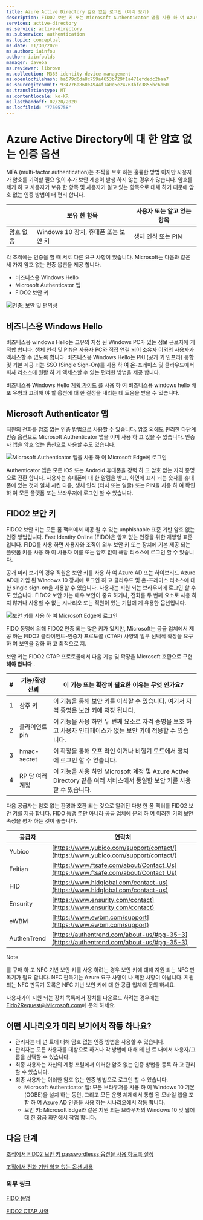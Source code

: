 ```yaml
---
title: Azure Active Directory 암호 없는 로그인 (미리 보기)
description: FIDO2 보안 키 또는 Microsoft Authenticator 앱을 사용 하 여 Azure Active Directory에 대해 암호 없는 로그인 옵션에 대해 알아봅니다.
services: active-directory
ms.service: active-directory
ms.subservice: authentication
ms.topic: conceptual
ms.date: 01/30/2020
ms.author: iainfou
author: iainfoulds
manager: daveba
ms.reviewer: librown
ms.collection: M365-identity-device-management
ms.openlocfilehash: ba579d6da8c759a4653b729f1a471efdedc2baa7
ms.sourcegitcommit: 934776a860e4944f1a0e5e24763bfe3855bc6b60
ms.translationtype: MT
ms.contentlocale: ko-KR
ms.lasthandoff: 02/20/2020
ms.locfileid: "77505758"
---
```

# <a name="passwordless-authentication-options-for-azure-active-directory"></a>Azure Active Directory에 대 한 암호 없는 인증 옵션

MFA (multi-factor authentication)는 조직을 보호 하는 훌륭한 방법 이지만 사용자가 암호를 기억할 필요 없이 추가 보안 계층이 발생 하지 않는 경우가 많습니다. 암호를 제거 하 고 사용자가 보유 한 항목 및 사용자가 알고 있는 항목으로 대체 하기 때문에 암호 없는 인증 방법이 더 편리 합니다.

|   | 보유 한 항목 | 사용자 또는 알고 있는 항목 |
| --- | --- | --- |
| 암호 없음 | Windows 10 장치, 휴대폰 또는 보안 키 | 생체 인식 또는 PIN |

각 조직에는 인증을 할 때 서로 다른 요구 사항이 있습니다. Microsoft는 다음과 같은 세 가지 암호 없는 인증 옵션을 제공 합니다.

- 비즈니스용 Windows Hello
- Microsoft Authenticator 앱
- FIDO2 보안 키

![인증: 보안 및 편의성](./media/concept-authentication-passwordless/passwordless-convenience-security.png)

## <a name="windows-hello-for-business"></a>비즈니스용 Windows Hello

비즈니스용 windows Hello는 고유의 지정 된 Windows PC가 있는 정보 근로자에 게 적합 합니다. 생체 인식 및 PIN은 사용자 PC와 직접 연결 되어 소유자 이외의 사용자가 액세스할 수 없도록 합니다. 비즈니스용 Windows Hello는 PKI (공개 키 인프라) 통합 및 기본 제공 되는 SSO (Single Sign-On)를 사용 하 여 온-프레미스 및 클라우드에서 회사 리소스에 원활 하 게 액세스할 수 있는 편리한 방법을 제공 합니다.

비즈니스용 Windows Hello [계획 가이드](https://docs.microsoft.com/windows/security/identity-protection/hello-for-business/hello-planning-guide) 를 사용 하 여 비즈니스용 windows hello 배포 유형과 고려해 야 할 옵션에 대 한 결정을 내리는 데 도움을 받을 수 있습니다.

## <a name="microsoft-authenticator-app"></a>Microsoft Authenticator 앱

직원의 전화를 암호 없는 인증 방법으로 사용할 수 있습니다. 암호 외에도 편리한 다단계 인증 옵션으로 Microsoft Authenticator 앱을 이미 사용 하 고 있을 수 있습니다. 인증자 앱을 암호 없는 옵션으로 사용할 수도 있습니다.

![Microsoft Authenticator 앱을 사용 하 여 Microsoft Edge에 로그인](./media/concept-authentication-passwordless/concept-web-sign-in-microsoft-authenticator-app.png)

Authenticator 앱은 모든 iOS 또는 Android 휴대폰을 강력 하 고 암호 없는 자격 증명으로 전환 합니다. 사용자는 휴대폰에 대 한 알림을 받고, 화면에 표시 되는 숫자를 휴대폰에 있는 것과 일치 시킨 다음, 생체 인식 (터치 또는 얼굴) 또는 PIN을 사용 하 여 확인 하 여 모든 플랫폼 또는 브라우저에 로그인 할 수 있습니다.

## <a name="fido2-security-keys"></a>FIDO2 보안 키

FIDO2 보안 키는 모든 폼 팩터에서 제공 될 수 있는 unphishable 표준 기반 암호 없는 인증 방법입니다. Fast Identity Online (FIDO)은 암호 없는 인증을 위한 개방형 표준입니다. FIDO를 사용 하면 사용자와 조직이 외부 보안 키 또는 장치에 기본 제공 되는 플랫폼 키를 사용 하 여 사용자 이름 또는 암호 없이 해당 리소스에 로그인 할 수 있습니다.

공개 미리 보기의 경우 직원은 보안 키를 사용 하 여 Azure AD 또는 하이브리드 Azure AD에 가입 된 Windows 10 장치에 로그인 하 고 클라우드 및 온-프레미스 리소스에 대 한 single sign-on을 사용할 수 있습니다. 사용자는 지원 되는 브라우저에 로그인 할 수도 있습니다. FIDO2 보안 키는 매우 보안이 중요 하거나, 전화를 두 번째 요소로 사용 하지 않거나 사용할 수 없는 시나리오 또는 직원이 있는 기업에 게 유용한 옵션입니다.

![보안 키를 사용 하 여 Microsoft Edge에 로그인](./media/concept-authentication-passwordless/concept-web-sign-in-security-key.png)

FIDO 동맹에 의해 FIDO2 인증 되는 많은 키가 있지만, Microsoft는 공급 업체에서 제공 하는 FIDO2 클라이언트-인증자 프로토콜 (CTAP) 사양의 일부 선택적 확장을 요구 하 여 보안을 강화 하 고 최적으로 지.

보안 키는 FIDO2 CTAP 프로토콜에서 다음 기능 및 확장을 Microsoft 호환으로 구현 **해야 합니다** .

| # | 기능/확장 신뢰 | 이 기능 또는 확장이 필요한 이유는 무엇 인가요? |
| --- | --- | --- |
| 1 | 상주 키 | 이 기능을 통해 보안 키를 이식할 수 있습니다. 여기서 자격 증명은 보안 키에 저장 됩니다. |
| 2 | 클라이언트 pin | 이 기능을 사용 하면 두 번째 요소로 자격 증명을 보호 하 고 사용자 인터페이스가 없는 보안 키에 적용할 수 있습니다. |
| 3 | hmac-secret | 이 확장을 통해 오프 라인 이거나 비행기 모드에서 장치에 로그인 할 수 있습니다. |
| 4 | RP 당 여러 계정 | 이 기능을 사용 하면 Microsoft 계정 및 Azure Active Directory 같은 여러 서비스에서 동일한 보안 키를 사용할 수 있습니다. |

다음 공급자는 암호 없는 환경과 호환 되는 것으로 알려진 다양 한 폼 팩터를 FIDO2 보안 키를 제공 합니다. FIDO 동맹 뿐만 아니라 공급 업체에 문의 하 여 이러한 키의 보안 속성을 평가 하는 것이 좋습니다.

| 공급자 | 연락처 |
| --- | --- |
| Yubico | [https://www.yubico.com/support/contact/](https://www.yubico.com/support/contact/) |
| Feitian | [https://www.ftsafe.com/about/Contact_Us](https://www.ftsafe.com/about/Contact_Us) |
| HID | [https://www.hidglobal.com/contact-us](https://www.hidglobal.com/contact-us) |
| Ensurity | [https://www.ensurity.com/contact](https://www.ensurity.com/contact) |
| eWBM | [https://www.ewbm.com/support](https://www.ewbm.com/support) |
| AuthenTrend | [https://authentrend.com/about-us/#pg-35-3](https://authentrend.com/about-us/#pg-35-3) |

> [!NOTE]
> 를 구매 하 고 NFC 기반 보안 키를 사용 하려는 경우 보안 키에 대해 지원 되는 NFC 판독기가 필요 합니다. NFC 판독기는 Azure 요구 사항이 나 제한 사항이 아닙니다. 지원 되는 NFC 판독기 목록은 NFC 기반 보안 키에 대 한 공급 업체에 문의 하세요.

사용자가이 지원 되는 장치 목록에서 장치를 다운로드 하려는 경우에는 [Fido2Request@Microsoft.com](mailto:Fido2Request@Microsoft.com)에 문의 하세요.

## <a name="what-scenarios-work-with-the-preview"></a>어떤 시나리오가 미리 보기에서 작동 하나요?

- 관리자는 테 넌 트에 대해 암호 없는 인증 방법을 사용할 수 있습니다.
- 관리자는 모든 사용자를 대상으로 하거나 각 방법에 대해 테 넌 트 내에서 사용자/그룹을 선택할 수 있습니다.
- 최종 사용자는 자신의 계정 포털에서 이러한 암호 없는 인증 방법을 등록 하 고 관리할 수 있습니다.
- 최종 사용자는 이러한 암호 없는 인증 방법으로 로그인 할 수 있습니다.
   - Microsoft Authenticator 앱: 모든 브라우저를 사용 하 여 Windows 10 기본 (OOBE)을 설치 하는 동안, 그리고 모든 운영 체제에서 통합 된 모바일 앱을 포함 하 여 Azure AD 인증을 사용 하는 시나리오에서 작동 합니다.
   - 보안 키: Microsoft Edge와 같은 지원 되는 브라우저의 Windows 10 및 웹에 대 한 잠금 화면에서 작업 합니다.

## <a name="next-steps"></a>다음 단계

[조직에서 FIDO2 보안 키 passwordlesss 옵션을 사용 하도록 설정](howto-authentication-passwordless-security-key.md)

[조직에서 전화 기반 암호 없는 옵션 사용](howto-authentication-passwordless-phone.md)

### <a name="external-links"></a>외부 링크

[FIDO 동맹](https://fidoalliance.org/)

[FIDO2 CTAP 사양](https://fidoalliance.org/specs/fido-v2.0-id-20180227/fido-client-to-authenticator-protocol-v2.0-id-20180227.html)
